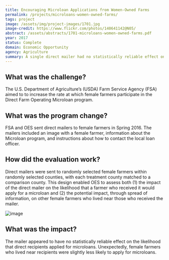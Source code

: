 ```yaml
---
title: Encouraging Microloan Applications from Women-Owned Farms
permalink: /projects/microloans-women-owned-farms/
tags: project
image: /assets/img/project-images/1701.jpg
image-credit: https://www.flickr.com/photos/140641142@N05/
abstract: /assets/abstracts/1701-microloans-women-owned-farms.pdf
year: 2017
status: Complete
domain: Economic Opportunity
agency: Agriculture
summary: A single direct mailer had no statistically reliable effect on the likelihood that female farmers who received it would apply for microloans.
---
```

## What was the challenge?

The U.S. Department of Agriculture’s (USDA) Farm Service Agency (FSA) aimed to to increase the rate at which female farmers participate in the Direct Farm Operating Microloan program.

## What was the program change?

FSA and OES sent direct mailers to female farmers in Spring 2016. The mailers included an image with a female farmer, information about the Microloan program, and instructions about how to contact the local loan officer.

## How did the evaluation work?

Direct mailers were sent to randomly selected female farmers within randomly selected counties, with each treatment county matched to a comparison county. This design enabled OES to assess both (1) the impact of the direct mailer on the likelihood that a farmer who received it would apply for a microloan and (2) the potential impact, through spread of information, on other female farmers who lived near those who received the mailer.

![image]({{site.baseurl}}/assets/img/project-images/1701-graph.png)

## What was the impact?

The mailer appeared to have no statistically reliable effect on the likelihood that direct recipients applied for microloans. Unexpectedly, female farmers who lived near recipients were slightly less likely to apply for microloans.
